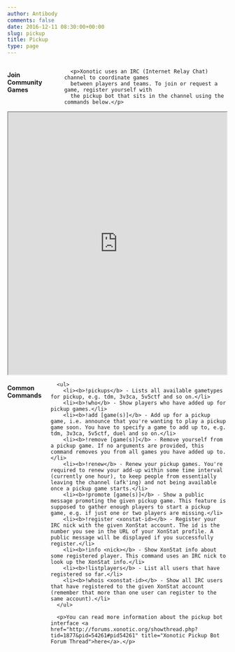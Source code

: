 ```yaml
---
author: Antibody
comments: false
date: 2016-12-11 08:30:00+00:00
slug: pickup
title: Pickup
type: page
---
```


<div class="row">
  <div class="small-12 large-12 columns">
      <h4>Join Community Games</h4>
  
      <p>Xonotic uses an IRC (Internet Relay Chat) channel to coordinate games
      between players and teams. To join or request a game, register yourself with
      the pickup bot that sits in the channel using the commands below.</p>
  
  </div>

</div>

<div class="row">
  <div class="small-12 columns">
      <iframe src="https://webchat.quakenet.org/?channels=xonotic.pickup&uio=MTY9dHJ1ZSY5PXRydWUmMTA9dHJ1ZSYxMT0yNTYd4" width="100%" height="600"></iframe>
  </div>
</div>

<div class="row">
  <div class="small-12 large-12 columns">
      <h4>Common Commands</h4>

      <ul>
        <li><b>!pickups</b> - Lists all available gametypes for pickup, e.g. tdm, 3v3ca, 5v5ctf and so on.</li>
        <li><b>!who</b> - Show players who have added up for pickup games.</li>
        <li><b>!add [game(s)]</b> - Add up for a pickup game, i.e. announce that you're wanting to play a pickup game soon. You have to specify a game to add up to, e.g. tdm, 3v3ca, 5v5ctf, duel and so on.</li>
        <li><b>!remove [game(s)]</b> - Remove yourself from a pickup game. If no arguments are provided, this command removes you from all games you have added up to.</li>
        <li><b>!renew</b> - Renew your pickup games. You're required to renew your add-up within some time interval (currently one hour), to keep people from essentially leaving the channel (afk'ing) and not being available once a pickup game starts.</li>
        <li><b>!promote [game(s)]</b> - Show a public message promoting the given pickup game. This feature is supposed to gather enough players to start a pickup game, e.g. if just one or two players are missing.</li>
        <li><b>!register <xonstat-id></b> - Register your IRC nick with the given XonStat account. The id is the number you see in the URL of your XonStat profile. A public message will be displayed if you successfully register.</li>
        <li><b>!info <nick></b> - Show XonStat info about some registered player. This command uses an IRC nick to look up the XonStat info.</li>
        <li><b>!listplayers</b> - List all users that have registered so far.</li>
        <li><b>!whois <xonstat-id></b> - Show all IRC users that have registered to the given XonStat account (remember that more than one user can register to the same account).</li>
      </ul>
  
      <p>You can read more information about the pickup bot interface <a href="http://forums.xonotic.org/showthread.php?tid=1877&pid=54261#pid54261" title="Xonotic Pickup Bot Forum Thread">here</a>.</p>
  </div>
</div>

